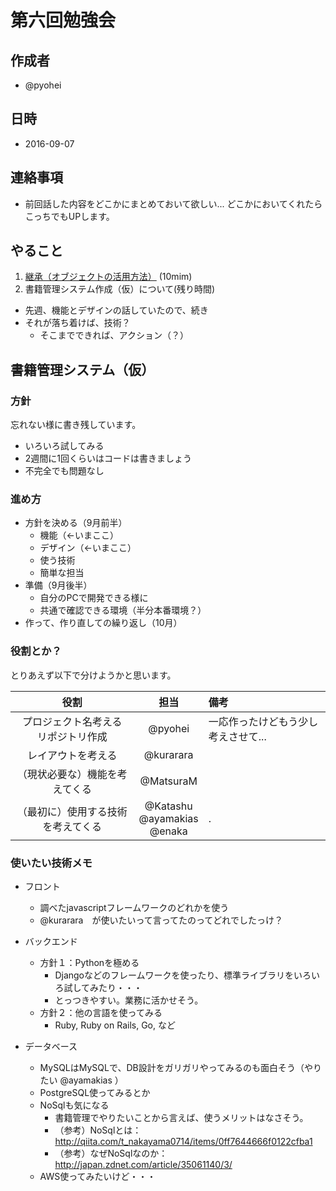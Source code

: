 # 第六回勉強会

## 作成者
* @pyohei

## 日時
* 2016-09-07

## 連絡事項
* 前回話した内容をどこかにまとめておいて欲しい...
  どこかにおいてくれたらこっちでもUPします。

## やること
1. [継承（オブジェクトの活用方法）](https://github.com/monokies/study-javascript/blob/master/docs/08_inheritance.md)
(10mim)
2. 書籍管理システム作成（仮）について(残り時間)
  * 先週、機能とデザインの話していたので、続き
  * それが落ち着けば、技術？
    * そこまでできれば、アクション（？）

## 書籍管理システム（仮）

### 方針
忘れない様に書き残しています。

* いろいろ試してみる
* 2週間に1回くらいはコードは書きましょう
* 不完全でも問題なし

### 進め方

* 方針を決める（9月前半）
  * 機能（<-いまここ）
  * デザイン（<-いまここ）
  * 使う技術
  * 簡単な担当
* 準備（9月後半）
  * 自分のPCで開発できる様に
  * 共通で確認できる環境（半分本番環境？）
* 作って、作り直しての繰り返し（10月）

### 役割とか？
とりあえず以下で分けようかと思います。

|役割|担当|備考|
|:--:|:--:|:--|
|プロジェクト名考える<br>リポジトリ作成|@pyohei|一応作ったけどもう少し考えさせて...|
|レイアウトを考える|@kurarara| |
|（現状必要な）機能を考えてくる|@MatsuraM| |
|（最初に）使用する技術を考えてくる|@Katashu <br> @ayamakias <br> @enaka| .|

### 使いたい技術メモ
* フロント
  * 調べたjavascriptフレームワークのどれかを使う
  * @kurarara　が使いたいって言ってたのってどれでしたっけ？

* バックエンド
  * 方針１：Pythonを極める
    * Djangoなどのフレームワークを使ったり、標準ライブラリをいろいろ試してみたり・・・
    * とっつきやすい。業務に活かせそう。
  * 方針２：他の言語を使ってみる
    * Ruby, Ruby on Rails, Go, など

* データベース
  * MySQLはMySQLで、DB設計をガリガリやってみるのも面白そう（やりたい @ayamakias ）
  * PostgreSQL使ってみるとか
  * NoSqlも気になる
    * 書籍管理でやりたいことから言えば、使うメリットはなさそう。
    * （参考）NoSqlとは：　http://qiita.com/t_nakayama0714/items/0ff7644666f0122cfba1
    * （参考）なぜNoSqlなのか：http://japan.zdnet.com/article/35061140/3/
  * AWS使ってみたいけど・・・
